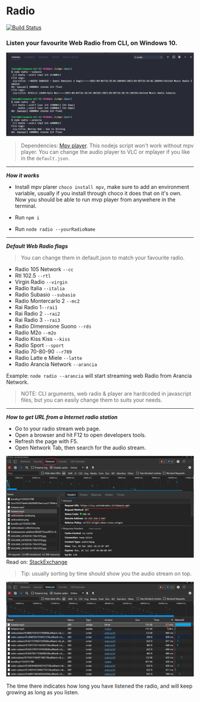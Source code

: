 # Radio
[![Build Status](https://www.travis-ci.com/Dragod/Radio.svg?branch=main)](https://www.travis-ci.com/Dragod/Radio)
### Listen your favourite Web Radio from CLI, on Windows 10.

![img](./assets/radio.png)

> Dependencies: [Mpv player](https://mpv.io/installation).
This nodejs script won't work without mpv player. You can change the audio player to VLC or mplayer if you like in the ```default.json```.
---
***How it works***

- Install mpv plarer ```choco install mpv```, make sure to add an environment variable, usually if you install through choco it does that on it's own. Now you should be able to run mvp player from anywehere in the terminal.

- Run ```npm i```

- Run ```node radio --yourRadioName```
---
***Default Web Radio flags***
> You can change them in default.json to match your favourite radio.

- Radio 105 Network ```--cc```
- Rtl 102.5 ```--rtl```
- Virgin Radio ```--virgin```
- Radio Italia ```--italia```
- Radio Subasio ```--subasio```
- Radio Montercarlo 2 ```--mc2```
- Rai Radio 1```--rai1```
- Rai Radio 2 ```--rai2```
- Rai Radio 3 ```--rai3```
- Radio Dimensione Suono ```--rds```
- Radio M2o ```--m2o```
- Radio Kiss Kiss ```--kiss```
- Radio Sport ```--sport```
- Radio 70-80-90 ```--r789```
- Radio Latte e Miele ```--latte```
- Radio Arancia Network ```--arancia```

Example: ```node radio --arancia``` will start streaming web Radio from Arancia Network.

> NOTE: CLI arguments, web radio & player are hardcoded in javascript files, but you can easily change them to suits your needs.
---
***How to get URL from a Internet radio station***

- Go to your radio stream web page.
- Open a browser and hit F12 to open developers tools.
- Refresh the page with F5.
- Open Network Tab, then search for the audio stream.

![link](./assets/get-radio.png)
Read on: [StackExchange](https://superuser.com/questions/1146238/how-to-get-the-url-from-a-internet-radio-station-so-i-can-stream-it-from-vlc#:~:text=The%20URL%20is%20found%20by,will%20indicate%20the%20stream%20URLs.)

> Tip: usually sorting by time should show you the audio stream on top.

![link](./assets/get-time.png)

The time there indicates how long you have listened the radio, and will keep growing as long as you listen.